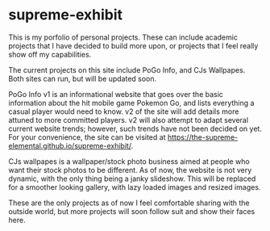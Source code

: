 # supreme-exhibit

This is my porfolio of personal projects. These can include academic projects that I have decided to build more upon, or 
projects that I feel really show off my capabilities. 

The current projects on this site include PoGo Info, and CJs Wallpapes. Both sites can run, but will be updated soon. 

PoGo Info v1 is an informational website that goes over the basic information about the hit mobile game Pokemon Go, and lists
everything a casual player would need to know. v2 of the site will add details more attuned to more committed players. v2 will
also attempt to adapt several current website trends; however, such trends have not been decided on yet. For your convenience, 
the site can be visited at https://the-supreme-elemental.github.io/supreme-exhibit/.

CJs wallpapes is a wallpaper/stock photo business aimed at people who want their stock photos to be different. As of now, the 
website is not very dynamic, with the only thing being a janky slideshow. This will be replaced for a smoother looking gallery, 
with lazy loaded images and resized images. 

These are the only projects as of now I feel comfortable sharing with the outside world, but more projects will soon follow suit 
and show their faces here. 
